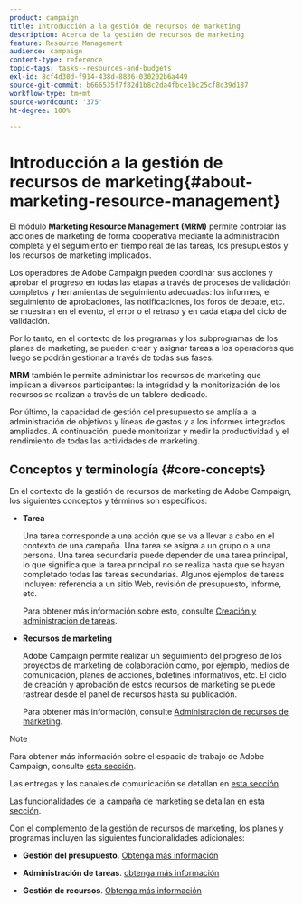 ```yaml
---
product: campaign
title: Introducción a la gestión de recursos de marketing
description: Acerca de la gestión de recursos de marketing
feature: Resource Management
audience: campaign
content-type: reference
topic-tags: tasks--resources-and-budgets
exl-id: 8cf4d30d-f914-438d-8836-030202b6a449
source-git-commit: b666535f7f82d1b8c2da4fbce1bc25cf8d39d187
workflow-type: tm+mt
source-wordcount: '375'
ht-degree: 100%

---
```


# Introducción a la gestión de recursos de marketing{#about-marketing-resource-management}



El módulo **Marketing Resource Management (MRM)** permite controlar las acciones de marketing de forma cooperativa mediante la administración completa y el seguimiento en tiempo real de las tareas, los presupuestos y los recursos de marketing implicados.

Los operadores de Adobe Campaign pueden coordinar sus acciones y aprobar el progreso en todas las etapas a través de procesos de validación completos y herramientas de seguimiento adecuadas: los informes, el seguimiento de aprobaciones, las notificaciones, los foros de debate, etc. se muestran en el evento, el error o el retraso y en cada etapa del ciclo de validación.

Por lo tanto, en el contexto de los programas y los subprogramas de los planes de marketing, se pueden crear y asignar tareas a los operadores que luego se podrán gestionar a través de todas sus fases.

**MRM** también le permite administrar los recursos de marketing que implican a diversos participantes: la integridad y la monitorización de los recursos se realizan a través de un tablero dedicado.

Por último, la capacidad de gestión del presupuesto se amplía a la administración de objetivos y líneas de gastos y a los informes integrados ampliados. A continuación, puede monitorizar y medir la productividad y el rendimiento de todas las actividades de marketing.

## Conceptos y terminología {#core-concepts}

En el contexto de la gestión de recursos de marketing de Adobe Campaign, los siguientes conceptos y términos son específicos:

* **Tarea**

  Una tarea corresponde a una acción que se va a llevar a cabo en el contexto de una campaña. Una tarea se asigna a un grupo o a una persona. Una tarea secundaria puede depender de una tarea principal, lo que significa que la tarea principal no se realiza hasta que se hayan completado todas las tareas secundarias. Algunos ejemplos de tareas incluyen: referencia a un sitio Web, revisión de presupuesto, informe, etc.

  Para obtener más información sobre esto, consulte [Creación y administración de tareas](../../mrm/using/creating-and-managing-tasks.md).

* **Recursos de marketing**

  Adobe Campaign permite realizar un seguimiento del progreso de los proyectos de marketing de colaboración como, por ejemplo, medios de comunicación, planes de acciones, boletines informativos, etc. El ciclo de creación y aprobación de estos recursos de marketing se puede rastrear desde el panel de recursos hasta su publicación.

  Para obtener más información, consulte [Administración de recursos de marketing](../../mrm/using/managing-marketing-resources.md).

>[!NOTE]
>
>Para obtener más información sobre el espacio de trabajo de Adobe Campaign, consulte [esta sección](../../platform/using/adobe-campaign-workspace.md).
>  
>Las entregas y los canales de comunicación se detallan en [esta sección](../../delivery/using/steps-about-delivery-creation-steps.md).
>
>Las funcionalidades de la campaña de marketing se detallan en [esta sección](../../campaign/using/accessing-marketing-campaigns.md).

Con el complemento de la gestión de recursos de marketing, los planes y programas incluyen las siguientes funcionalidades adicionales:

* **Gestión del presupuesto**. [Obtenga más información](../../mrm/using/controlling-costs.md)

* **Administración de tareas**. [obtenga más información](../../mrm/using/creating-and-managing-tasks.md)

* **Gestión de recursos**. [Obtenga más información](../../mrm/using/managing-marketing-resources.md)
